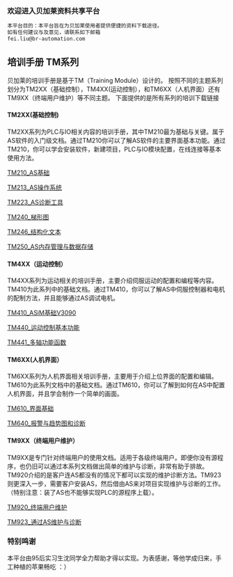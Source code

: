 ### 欢迎进入贝加莱资料共享平台
```markdown
本平台目的：本平台旨在为贝加莱使用者提供便捷的资料下载途径。
如有任何建议与及意见，请联系如下邮箱
fei.liu@br-automation.com
```


## 培训手册 TM系列
贝加莱的培训手册是基于TM（Training Module）设计的。
按照不同的主题系列划分为TM2XX（基础控制），TM4XX(运动控制），和TM6XX（人机界面）还有TM9XX（终端用户维护）等不同主题。
下面提供的是所有系列的培训下载链接




#### TM2XX(基础控制)

TM2XX系列为PLC与IO相关内容的培训手册，其中TM210最为基础与关键。属于AS软件的入门级文档。通过TM210你可以了解AS软件的主要界面基本功能。通过TM210，你可以学会安装软件，新建项目，PLC与IO模块配置，在线连接等基本使用方法。

[TM210_AS基础](https://github.com/brtraining/brtraining.github.com/raw/master/TM2XX_ZHO/TM210TRE.00-ZHO_Automation%20Studio%E5%9F%BA%E7%A1%80_V4225.pdf/)

[TM213_AS操作系统](https://github.com/brtraining/brtraining.github.com/raw/master/TM2XX_ZHO/TM213TRE.30-ZHO_Automation%20Studio%E6%93%8D%E4%BD%9C%E7%B3%BB%E7%BB%9F_V3090.pdf/)

[TM223_AS诊断工具](https://github.com/brtraining/brtraining.github.com/raw/master/TM2XX_ZHO/TM223TRE.30-ZHO_Automation%20Studio%E8%AF%8A%E6%96%AD_V3090.pdf)

[TM240_梯形图](https://github.com/brtraining/brtraining.github.com/raw/master/TM2XX_ZHO/TM240TRE.00_LD%E6%A2%AF%E5%BD%A2%E5%9B%BE_V3090.pdf)

[TM246_结构化文本](https://github.com/brtraining/brtraining.github.com/raw/master/TM2XX_ZHO/TM246TRE.00_ST%E7%BB%93%E6%9E%84%E5%8C%96%E6%96%87%E6%9C%AC_V3090.pdf)

[TM250_AS内存管理与数据存储](https://github.com/brtraining/brtraining.github.com/raw/master/TM2XX_ZHO/TM250TRE.00_Automation%20Studio%E5%86%85%E5%AD%98%E7%AE%A1%E7%90%86%E4%B8%8E%E6%95%B0%E6%8D%AE%E5%AD%98%E5%82%A8_V4010.pdf)


#### TM4XX（运动控制）

TM4XX系列为运动相关的培训手册，主要介绍伺服运动的配置和编程等内容。TM410为此系列中的基础文档。通过TM410，你可以了解AS中伺服控制器和电机的配制方法，并且能够通过AS调试电机。

[TM410_ASiM基础V3090](https://github.com/brtraining/brtraining.github.com/raw/master/TM4XX_ZHO/TM410TRE.30-ZHO_ASiM%E5%9F%BA%E7%A1%80V3090.pdf)

[TM440_运动控制基本功能](https://github.com/brtraining/brtraining.github.com/raw/master/TM4XX_ZHO/TM440TRE.00_ZHO_ASiM%E5%9F%BA%E6%9C%AC%E5%8A%9F%E8%83%BD_V3090.pdf)

[TM441_多轴功能函数](https://github.com/brtraining/brtraining.github.com/raw/master/TM4XX_ZHO/TM441TRE.00_ZHO%E5%A4%9A%E8%BD%B4%E5%8A%9F%E8%83%BD%E5%87%BD%E6%95%B0_V3090.pdf)

#### TM6XX(人机界面）

TM6XX系列为人机界面相关培训手册，主要用于介绍上位界面的配置和编辑。TM610为此系列文档中的基础文档。通过TM610，你可以了解到如何在AS中配置人机界面，并且学会制作一个简单的画面。

[TM610_界面基础](https://github.com/brtraining/brtraining.github.com/raw/master/TM6XX_ZHO/TM610TRE.30-ZHO_ASiV%E7%9A%84%E5%9F%BA%E7%A1%80_V3090.pdf)

[TM640_报警与趋势图和诊断](https://github.com/brtraining/brtraining.github.com/raw/master/TM6XX_ZHO/TM640TRE.30_ZHO%E6%8A%A5%E8%AD%A6%EF%BC%8C%E8%B6%8B%E5%8A%BF%E5%9B%BE%E5%92%8C%E8%AF%8A%E6%96%AD_V3090.pdf)

#### TM9XX（终端用户维护）
TM9XX是专门针对终端用户的使用文档。适用于各级终端用户。即便你没有源程序，也仍旧可以通过本系列文档做出简单的维护与诊断，非常有助于排故。TM920介绍的是客户连AS都没有的情况下都可以实现的维护诊断方法。TM923则更深入一步，需要客户安装AS，然后借由AS来对项目实现维护与诊断的工作。（特别注意：装了AS也不能够实现PLC的源程序上载）。

[TM920_终端用户维护](https://github.com/brtraining/brtraining.github.com/raw/master/TM9XX_ZHO/TM920TRE.00-ZHO%E8%AF%8A%E6%96%AD%E4%B8%8E%E7%BB%88%E7%AB%AF%E7%94%A8%E6%88%B7%E6%9C%8D%E5%8A%A1.pdf)

[TM923_通过AS维护与诊断](https://github.com/brtraining/brtraining.github.com/raw/master/TM9XX_ZHO/TM923TRE.40_ZHO_USE%20Automation%20Studio%E8%AF%8A%E6%96%AD%E5%92%8C%E6%9C%8D%E5%8A%A1_V4000.pdf)

### 特别鸣谢

本平台由95后实习生沈同学全力帮助才得以实现。为表感谢，等他学成归来，手工种植的苹果畅吃 ：）


